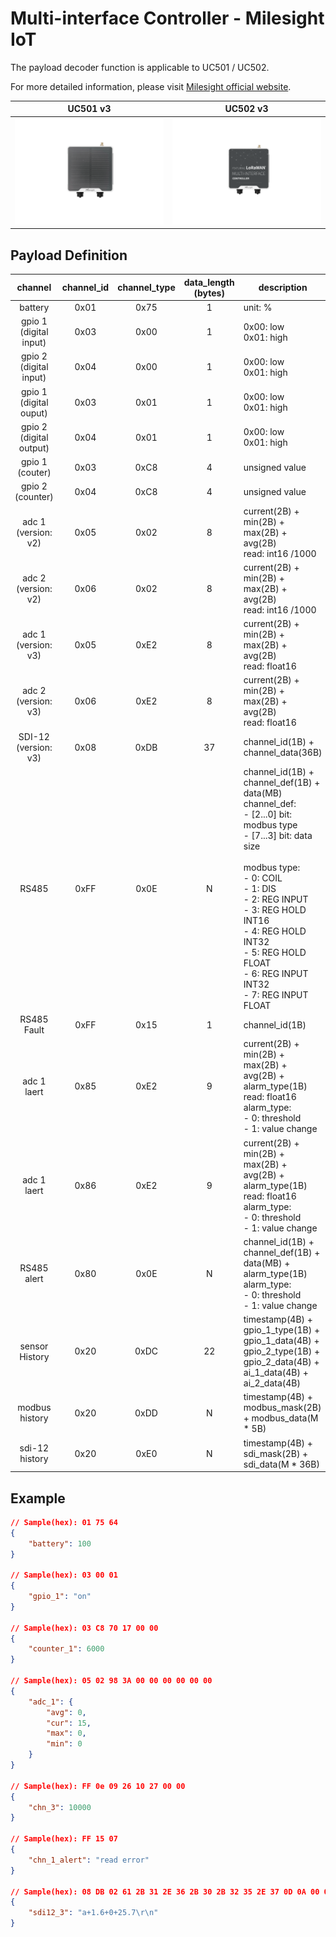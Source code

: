# Multi-interface Controller - Milesight IoT

The payload decoder function is applicable to UC501 / UC502.

For more detailed information, please visit [Milesight official website](https://www.milesight-iot.com).

|        UC501 v3        |        UC502 v3        |
| :--------------------: | :--------------------: |
| ![UC501](UC501_v3.png) | ![UC502](UC502_v3.png) |

## Payload Definition

|           channel            | channel_id | channel_type | data_length (bytes) | description                                                                                                                                                                                                                                                                                                                         |
| :--------------------------: | :--------: | :----------: | :-----------------: | ----------------------------------------------------------------------------------------------------------------------------------------------------------------------------------------------------------------------------------------------------------------------------------------------------------------------------------- |
|           battery            |    0x01    |     0x75     |          1          | unit: %                                                                                                                                                                                                                                                                                                                             |
| gpio 1<br />(digital input)  |    0x03    |     0x00     |          1          | 0x00: low<br />0x01: high                                                                                                                                                                                                                                                                                                           |
| gpio 2<br />(digital input)  |    0x04    |     0x00     |          1          | 0x00: low<br />0x01: high                                                                                                                                                                                                                                                                                                           |
| gpio 1<br />(digital ouput)  |    0x03    |     0x01     |          1          | 0x00: low<br />0x01: high                                                                                                                                                                                                                                                                                                           |
| gpio 2<br />(digital output) |    0x04    |     0x01     |          1          | 0x00: low<br />0x01: high                                                                                                                                                                                                                                                                                                           |
|     gpio 1<br />(couter)     |    0x03    |     0xC8     |          4          | unsigned value                                                                                                                                                                                                                                                                                                                      |
|    gpio 2<br />(counter)     |    0x04    |     0xC8     |          4          | unsigned value                                                                                                                                                                                                                                                                                                                      |
|   adc 1 <br/>(version: v2)   |    0x05    |     0x02     |          8          | current(2B) + min(2B) + max(2B) + avg(2B) <br/>read: int16 /1000                                                                                                                                                                                                                                                                    |
|   adc 2 <br/>(version: v2)   |    0x06    |     0x02     |          8          | current(2B) + min(2B) + max(2B) + avg(2B) <br/>read: int16 /1000                                                                                                                                                                                                                                                                    |
|   adc 1 <br/>(version: v3)   |    0x05    |     0xE2     |          8          | current(2B) + min(2B) + max(2B) + avg(2B) <br/>read: float16                                                                                                                                                                                                                                                                        |
|   adc 2 <br/>(version: v3)   |    0x06    |     0xE2     |          8          | current(2B) + min(2B) + max(2B) + avg(2B) <br/>read: float16                                                                                                                                                                                                                                                                        |
|  SDI-12 <br/>(version: v3)   |    0x08    |     0xDB     |         37          | channel_id(1B) + channel_data(36B)                                                                                                                                                                                                                                                                                             |
|            RS485             |    0xFF    |     0x0E     |          N          | channel_id(1B) + channel_def(1B) + data(MB)<br />channel_def:<br />- [2...0] bit: modbus type<br />- [7...3] bit: data size<br /><br />modbus type:<br />- 0: COIL<br />- 1: DIS<br />- 2: REG INPUT<br />- 3: REG HOLD INT16<br />- 4: REG HOLD INT32<br />- 5: REG HOLD FLOAT<br />- 6: REG INPUT INT32<br />- 7: REG INPUT FLOAT |
|         RS485 Fault          |    0xFF    |     0x15     |          1          | channel_id(1B)                                                                                                                                                                                                                                                                                                                      |
|         adc 1 laert          |    0x85    |     0xE2     |          9          | current(2B) + min(2B) + max(2B) + avg(2B) + alarm_type(1B) <br/>read: float16<br />alarm_type: <br />- 0: threshold<br />- 1: value change                                                                                                                                                                                          |
|         adc 1 laert          |    0x86    |     0xE2     |          9          | current(2B) + min(2B) + max(2B) + avg(2B) + alarm_type(1B) <br/>read: float16<br />alarm_type: <br />- 0: threshold<br />- 1: value change                                                                                                                                                                                          |
|         RS485 alert          |    0x80    |     0x0E     |          N          | channel_id(1B) + channel_def(1B) + data(MB) + alarm_type(1B)<br />alarm_type: <br />- 0: threshold<br />- 1: value change                                                                                                                                                                                                           |
|        sensor History        |    0x20    |     0xDC     |         22          | timestamp(4B) + gpio_1_type(1B) + gpio_1_data(4B) + gpio_2_type(1B) + gpio_2_data(4B) + ai_1_data(4B) + ai_2_data(4B)                                                                                                                                                                                                               |
|        modbus history        |    0x20    |     0xDD     |          N          | timestamp(4B) + modbus_mask(2B) + modbus_data(M \* 5B)                                                                                                                                                                                                                                                                              |
|        sdi-12 history        |    0x20    |     0xE0     |          N          | timestamp(4B) + sdi_mask(2B) + sdi_data(M \* 36B)                                                                                                                                                                                                                                                                                   |

## Example

```json
// Sample(hex): 01 75 64
{
    "battery": 100
}

// Sample(hex): 03 00 01
{
    "gpio_1": "on"
}

// Sample(hex): 03 C8 70 17 00 00
{
    "counter_1": 6000
}

// Sample(hex): 05 02 98 3A 00 00 00 00 00 00
{
    "adc_1": {
        "avg": 0,
        "cur": 15,
        "max": 0,
        "min": 0
    }
}

// Sample(hex): FF 0e 09 26 10 27 00 00
{
    "chn_3": 10000
}

// Sample(hex): FF 15 07
{
    "chn_1_alert": "read error"
}

// Sample(hex): 08 DB 02 61 2B 31 2E 36 2B 30 2B 32 35 2E 37 0D 0A 00 00 00 00 00 00 00 00 00 00 00 00 00 00 00 00 00 00 00 00 00 00
{
    "sdi12_3": "a+1.6+0+25.7\r\n"
}
```
